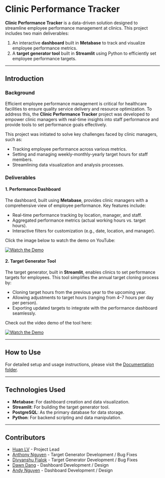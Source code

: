 # Clinic Performance Tracker

**Clinic Performance Tracker** is a data-driven solution designed to streamline employee performance management at clinics. This project includes two main deliverables:  
1. An interactive **dashboard** built in **Metabase** to track and visualize employee performance metrics.  
2. A **target generator tool** built in **Streamlit** using Python to efficiently set employee performance targets.  

---

## Introduction  

### Background  
Efficient employee performance management is critical for healthcare facilities to ensure quality service delivery and resource optimization. To address this, the **Clinic Performance Tracker** project was developed to empower clinic managers with real-time insights into staff performance and provide tools to set performance goals effectively.  

This project was initiated to solve key challenges faced by clinic managers, such as:  
- Tracking employee performance across various metrics.  
- Setting and managing weekly-monthly-yearly target hours for staff members.  
- Streamlining data visualization and analysis processes.  

### Deliverables  

#### 1. **Performance Dashboard**  
The dashboard, built using **Metabase**, provides clinic managers with a comprehensive view of employee performance. Key features include:  
- Real-time performance tracking by location, manager, and staff.  
- Aggregated performance metrics (actual working hours vs. target hours).  
- Interactive filters for customization (e.g., date, location, and manager). 

Click the image below to watch the demo on YouTube: 

[![Watch the Demo](https://img.youtube.com/vi/XUmQKCfO5CA/0.jpg)](https://youtu.be/XUmQKCfO5CA?si=ro2eIv57t1cRPtHL)

#### 2. **Target Generator Tool**  
The target generator, built in **Streamlit**, enables clinics to set performance targets for employees. This tool simplifies the annual target cloning process by:  
- Cloning target hours from the previous year to the upcoming year.  
- Allowing adjustments to target hours (ranging from 4–7 hours per day per person).  
- Exporting updated targets to integrate with the performance dashboard seamlessly.

Check out the video demo of the tool here: 

[![Watch the Demo](https://img.youtube.com/vi/m8Wpa9uioEU/0.jpg)](https://youtu.be/m8Wpa9uioEU)

---

## How to Use  

For detailed setup and usage instructions, please visit the [Documentation folder](Documentations/).

---

## Technologies Used  
- **Metabase**: For dashboard creation and data visualization.  
- **Streamlit**: For building the target generator tool.  
- **PostgreSQL**: As the primary database for data storage.  
- **Python**: For backend scripting and data manipulation.  


---
## Contributors

- [Huan LV](https://github.com/huanlv-git) - Project Lead  
- [Anthony Nguyen](https://github.com/realanguyen96) - Target Generator Development  / Bug Fixes
- [Divyanshu Fialok](https://github.com/another-contributor) - Target Generator Development  / Bug Fixes
- [Dawn Dang](https://github.com/contributor-username) - Dashboard Development  / Design
- [Andy Nguyen](https://github.com/another-contributor) - Dashboard Development  / Design


